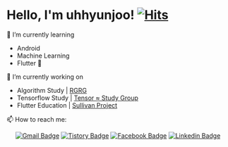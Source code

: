 # Hello, I'm uhhyunjoo! [![Hits](https://hits.seeyoufarm.com/api/count/incr/badge.svg?url=https%3A%2F%2Fgithub.com%2Falro923%2Fhit-counter)](https://hits.seeyoufarm.com)

🌱 I’m currently learning
- Android
- Machine Learning
- Flutter 🐣

🔭 I’m currently working on 
- Algorithm Study | [RGRG]()
- Tensorflow Study | [Tensor ≈ Study Group](https://www.facebook.com/groups/tensorflowstudy)
- Flutter Education | [Sullivan Project](https://www.facebook.com/sullivanproject.in)

📫 How to reach me:

<div align=center>

[![Gmail Badge](https://img.shields.io/badge/-Gmail-d14836?style=flat-square&logo=Gmail&logoColor=white&link=mailto:alro92333@gmail.com)](mailto:alro92333@gmail.com)
[![Tistory Badge](https://img.shields.io/badge/-Tistory-orange?style=flat-square&link=http://uhhyunjoo.tistory.com/)](http://uhhyunjoo.tistory.com/)
[![Facebook Badge](https://img.shields.io/badge/-Facebook-1877f2?style=flat-square&logo=facebook&logoColor=white&link=https://www.facebook.com/uhhyunjoo)](https://www.facebook.com/uhhyunjoo)
[![Linkedin Badge](https://img.shields.io/badge/-LinkedIn-0077b5?style=flat-square&logo=Linkedin&logoColor=white&link=https://www.linkedin.com/in/hyunjoo-lee-410677191/)](https://www.linkedin.com/in/hyunjoo-lee-410677191/) 

</div>

